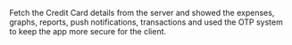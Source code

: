 Fetch the Credit Card details from the server and showed the expenses, graphs, reports, push notifications, transactions and used the OTP system to keep the app more secure for the client.

